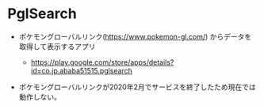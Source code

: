 # PglSearch

- ポケモングローバルリンク(https://www.pokemon-gl.com/) からデータを取得して表示するアプリ
  - https://play.google.com/store/apps/details?id=co.jp.ababa51515.pglsearch

- ポケモングローバルリンクが2020年2月でサービスを終了したため現在では動作しない。
